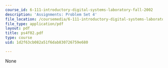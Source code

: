 ```yaml
---
course_id: 6-111-introductory-digital-systems-laboratory-fall-2002
description: 'Assignments: Problem Set 4'
file_location: /coursemedia/6-111-introductory-digital-systems-laboratory-fall-2002/1d2f63cb082a51f6dab830726759e680_ps4f02.pdf
file_type: application/pdf
layout: pdf
title: ps4f02.pdf
type: course
uid: 1d2f63cb082a51f6dab830726759e680

---
```

None